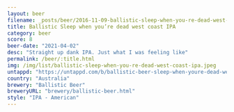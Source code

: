 ```yaml
---
layout: beer
filename: _posts/beer/2016-11-09-ballistic-sleep-when-you-re-dead-west-coast-ipa.md
title: Ballistic Sleep when you’re dead west coast IPA
category: beer
score: 8
beer-date: "2021-04-02"
desc: "Straight up dank IPA. Just what I was feeling like"
permalink: /beer/:title.html
img: /img/list/ballistic-sleep-when-you-re-dead-west-coast-ipa.jpeg
untappd: "https://untappd.com/b/ballistic-beer-sleep-when-youre-dead-west-coast-ipa/4175764"
country: "Australia"
brewery: "Ballistic Beer"
breweryURL: "brewery/ballistic-beer.html"
style: "IPA - American"
---
```

